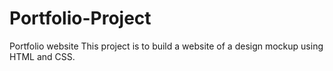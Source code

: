 # Portfolio-Project
Portfolio website
This project is to build a website of a design mockup using HTML and CSS.
